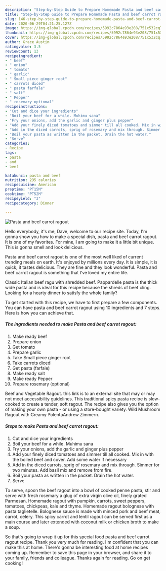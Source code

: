 ```yaml
---
description: "Step-by-Step Guide to Prepare Homemade Pasta and beef carrot ragout"
title: "Step-by-Step Guide to Prepare Homemade Pasta and beef carrot ragout"
slug: 146-step-by-step-guide-to-prepare-homemade-pasta-and-beef-carrot-ragout
date: 2020-06-29T04:21:25.127Z
image: https://img-global.cpcdn.com/recipes/5992c7864e93e208/751x532cq70/pasta-and-beef-carrot-ragout-recipe-main-photo.jpg
thumbnail: https://img-global.cpcdn.com/recipes/5992c7864e93e208/751x532cq70/pasta-and-beef-carrot-ragout-recipe-main-photo.jpg
cover: https://img-global.cpcdn.com/recipes/5992c7864e93e208/751x532cq70/pasta-and-beef-carrot-ragout-recipe-main-photo.jpg
author: Grace Austin
ratingvalue: 3.5
reviewcount: 13
recipeingredient:
- " beef"
- " onion"
- " tomato"
- " garlic"
- " Small piece ginger root"
- " carrots diced"
- " pasta farfale"
- " salt"
- " Pepper"
- " rosemary optional"
recipeinstructions:
- "Cut and dice your ingredients"
- "Boil your beef for a while. Muhimu sana"
- "Fry your onions, add the garlic and ginger plus pepper"
- "Add your finely diced tomatoes and simmer till all cooked. Mix in with the boiled beef and cover. Add some water if necessary"
- "Add in the diced carrots, sprig of rosemary and mix through. Simmer for two minutes. Add basil mix and remove from fire."
- "Boil your pasta as written in the packet. Drain the hot water."
- "Serve"
categories:
- Recipe
tags:
- pasta
- and
- beef

katakunci: pasta and beef 
nutrition: 235 calories
recipecuisine: American
preptime: "PT15M"
cooktime: "PT52M"
recipeyield: "3"
recipecategory: Dinner

---
```



![Pasta and beef carrot ragout](https://img-global.cpcdn.com/recipes/5992c7864e93e208/751x532cq70/pasta-and-beef-carrot-ragout-recipe-main-photo.jpg)

Hello everybody, it's me, Dave, welcome to our recipe site. Today, I'm gonna show you how to make a special dish, pasta and beef carrot ragout. It is one of my favorites. For mine, I am going to make it a little bit unique. This is gonna smell and look delicious.

Pasta and beef carrot ragout is one of the most well liked of current trending meals on earth. It's enjoyed by millions every day. It is simple, it is quick, it tastes delicious. They are fine and they look wonderful. Pasta and beef carrot ragout is something that I've loved my entire life.

Classic Italian beef ragu with shredded beef. Pappardelle pasta is the thick wide pasta and is ideal for this recipe because the shreds of beef cling. Looking for a hearty dinner to satisfy the whole family?


To get started with this recipe, we have to first prepare a few components. You can have pasta and beef carrot ragout using 10 ingredients and 7 steps. Here is how you can achieve that.

<!--inarticleads1-->

##### The ingredients needed to make Pasta and beef carrot ragout:

1. Make ready  beef
1. Prepare  onion
1. Get  tomato
1. Prepare  garlic
1. Take  Small piece ginger root
1. Take  carrots diced
1. Get  pasta (farfale)
1. Make ready  salt
1. Make ready  Pepper
1. Prepare  rosemary (optional)


Beef and Vegetable Ragout. this link is to an external site that may or may not meet accessibility guidelines. This traditional spicy pasta recipe is slow-cooked to create a tender, soft ragout. The recipe also gives you the option of making your own pasta - or using a store-bought variety. Wild Mushroom Ragout with Creamy PolentaAndrew Zimmern. 

<!--inarticleads2-->

##### Steps to make Pasta and beef carrot ragout:

1. Cut and dice your ingredients
1. Boil your beef for a while. Muhimu sana
1. Fry your onions, add the garlic and ginger plus pepper
1. Add your finely diced tomatoes and simmer till all cooked. Mix in with the boiled beef and cover. Add some water if necessary
1. Add in the diced carrots, sprig of rosemary and mix through. Simmer for two minutes. Add basil mix and remove from fire.
1. Boil your pasta as written in the packet. Drain the hot water.
1. Serve


To serve, spoon the beef ragout into a bowl of cooked penne pasta, stir and serve with fresh rosemary a glug of extra virgin olive oil, finely grated Parmesan. Homemade ragout with pumpkin, carrots, sweet peppers, tomatoes, chickpeas, kale and thyme. Homemade ragout bolognese with pasta taglietelle. Bolognese sauce is made with minced pork and beef meat, carrot, celery. This spicy carrot and lentil ragout can be served first as a main course and later extended with coconut milk or chicken broth to make a soup. 

So that's going to wrap it up for this special food pasta and beef carrot ragout recipe. Thank you very much for reading. I'm confident that you can make this at home. There's gonna be interesting food at home recipes coming up. Remember to save this page in your browser, and share it to your family, friends and colleague. Thanks again for reading. Go on get cooking!
